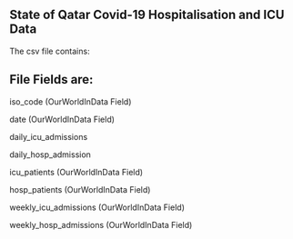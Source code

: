 State of Qatar Covid-19 Hospitalisation and ICU Data
---

The csv file contains:


File Fields are:
---

iso_code  (OurWorldInData Field)

date (OurWorldInData Field)

daily_icu_admissions

daily_hosp_admission

icu_patients   (OurWorldInData Field)

hosp_patients (OurWorldInData Field)

weekly_icu_admissions (OurWorldInData Field)

weekly_hosp_admissions (OurWorldInData Field)

